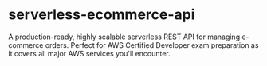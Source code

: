 # serverless-ecommerce-api
A production-ready, highly scalable serverless REST API for managing e-commerce orders. Perfect for AWS Certified Developer exam preparation as it covers all major AWS services you'll encounter.
